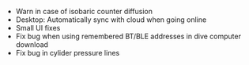 - Warn in case of isobaric counter diffusion
- Desktop: Automatically sync with cloud when going online
- Small UI fixes
- Fix bug when using remembered BT/BLE addresses in dive computer download
- Fix bug in cylider pressure lines
